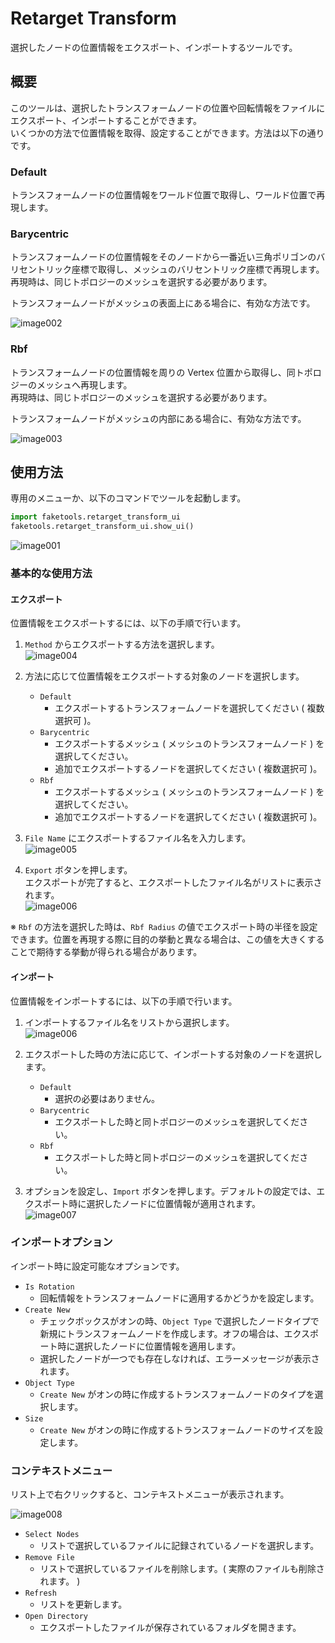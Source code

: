 # Retarget Transform

選択したノードの位置情報をエクスポート、インポートするツールです。

## 概要

このツールは、選択したトランスフォームノードの位置や回転情報をファイルにエクスポート、インポートすることができます。  
いくつかの方法で位置情報を取得、設定することができます。方法は以下の通りです。

### Default

トランスフォームノードの位置情報をワールド位置で取得し、ワールド位置で再現します。

### Barycentric

トランスフォームノードの位置情報をそのノードから一番近い三角ポリゴンのバリセントリック座標で取得し、メッシュのバリセントリック座標で再現します。  
再現時は、同じトポロジーのメッシュを選択する必要があります。

トランスフォームノードがメッシュの表面上にある場合に、有効な方法です。

![image002](images/retarget_transform/image002.png) 

### Rbf

トランスフォームノードの位置情報を周りの Vertex 位置から取得し、同トポロジーのメッシュへ再現します。  
再現時は、同じトポロジーのメッシュを選択する必要があります。

トランスフォームノードがメッシュの内部にある場合に、有効な方法です。

![image003](images/retarget_transform/image003.png) 

## 使用方法

専用のメニューか、以下のコマンドでツールを起動します。

```python
import faketools.retarget_transform_ui
faketools.retarget_transform_ui.show_ui()
```

![image001](images/retarget_transform/image001.png)

### 基本的な使用方法

#### エクスポート

位置情報をエクスポートするには、以下の手順で行います。

1. `Method` からエクスポートする方法を選択します。  
  ![image004](images/retarget_transform/image004.png)

1. 方法に応じて位置情報をエクスポートする対象のノードを選択します。  

     - `Default`  
       - エクスポートするトランスフォームノードを選択してください ( 複数選択可 )。
     - `Barycentric`  
       - エクスポートするメッシュ ( メッシュのトランスフォームノード ) を選択してください。
       - 追加でエクスポートするノードを選択してください ( 複数選択可 )。
     - `Rbf`  
       - エクスポートするメッシュ ( メッシュのトランスフォームノード ) を選択してください。
        - 追加でエクスポートするノードを選択してください ( 複数選択可 )。
    
2. `File Name` にエクスポートするファイル名を入力します。  
  ![image005](images/retarget_transform/image005.png)

1. `Export` ボタンを押します。  
  エクスポートが完了すると、エクスポートしたファイル名がリストに表示されます。  
  ![image006](images/retarget_transform/image006.png)

※ `Rbf` の方法を選択した時は、`Rbf Radius` の値でエクスポート時の半径を設定できます。位置を再現する際に目的の挙動と異なる場合は、この値を大きくすることで期待する挙動が得られる場合があります。

#### インポート

位置情報をインポートするには、以下の手順で行います。

1. インポートするファイル名をリストから選択します。  
  ![image006](images/retarget_transform/image006.png)

2. エクスポートした時の方法に応じて、インポートする対象のノードを選択します。  
     - `Default`  
       - 選択の必要はありません。
     - `Barycentric`  
       - エクスポートした時と同トポロジーのメッシュを選択してください。
     - `Rbf`  
        - エクスポートした時と同トポロジーのメッシュを選択してください。

3. オプションを設定し、`Import` ボタンを押します。デフォルトの設定では、エクスポート時に選択したノードに位置情報が適用されます。  
  ![image007](images/retarget_transform/image007.png)

### インポートオプション

インポート時に設定可能なオプションです。

- `Is Rotation`  
  - 回転情報をトランスフォームノードに適用するかどうかを設定します。
- `Create New`  
  - チェックボックスがオンの時、`Object Type` で選択したノードタイプで新規にトランスフォームノードを作成します。オフの場合は、エクスポート時に選択したノードに位置情報を適用します。
  - 選択したノードが一つでも存在しなければ、エラーメッセージが表示されます。
- `Object Type`  
  - `Create New` がオンの時に作成するトランスフォームノードのタイプを選択します。
- `Size`  
  - `Create New` がオンの時に作成するトランスフォームノードのサイズを設定します。
  
### コンテキストメニュー

リスト上で右クリックすると、コンテキストメニューが表示されます。

![image008](images/retarget_transform/image008.png)

- `Select Nodes`  
  - リストで選択しているファイルに記録されているノードを選択します。
- `Remove File`  
  - リストで選択しているファイルを削除します。( 実際のファイルも削除されます。 )
- `Refresh`  
  - リストを更新します。
- `Open Directory`  
  - エクスポートしたファイルが保存されているフォルダを開きます。
